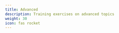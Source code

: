 ```yaml
---
title: Advanced
description: Training exercises on advanced topics
weight: 30
icon: fas rocket
---
```

